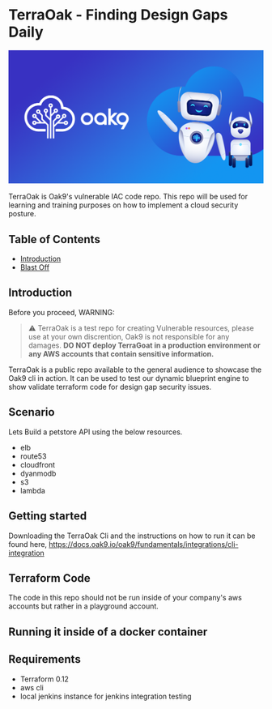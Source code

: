 # TerraOak - Finding Design Gaps Daily
![TerraOak](oak9-logo.png)

TerraOak is Oak9's vulnerable IAC code repo.   This repo will be used for learning and training purposes on how to implement a cloud security posture. 

## Table of Contents

* [Introduction](#introduction)
* [Blast Off](#getting-started)


## Introduction 

Before you proceed, WARNING:
> :warning: TerraOak is a test repo for creating Vulnerable resources, please use at your own discrention, Oak9 is not responsible for any damages. **DO NOT deploy TerraGoat in a production environment or any AWS accounts that contain sensitive information.**

TerraOak is a public repo available to the general audience to showcase the Oak9 cli in action.  It can be used to test our dynamic blueprint engine to show validate terraform code for design gap security issues.

## Scenario

Lets Build a petstore API using the below resources. 

* elb
* route53 
* cloudfront
* dyanmodb
* s3 
* lambda 


## Getting started

Downloading the TerraOak Cli and the instructions on how to run it can be found here, https://docs.oak9.io/oak9/fundamentals/integrations/cli-integration

## Terraform Code 

The code in this repo should not be run inside of your company's aws accounts but rather in a playground account.   

## Running it inside of a docker container


## Requirements

* Terraform 0.12
* aws cli
* local jenkins instance for jenkins integration testing 